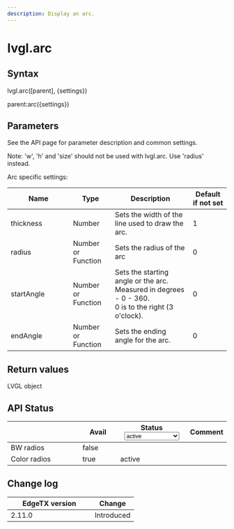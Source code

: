 ```yaml
---
description: Display an arc.
---
```


# lvgl.arc

## Syntax

lvgl.arc(\[parent], {settings})

parent:arc({settings})

## Parameters

See the API page for parameter description and common settings.

Note: 'w', 'h' and 'size' should not be used with lvgl.arc. Use 'radius' instead.

Arc specific settings:

<table><thead><tr><th width="127">Name</th><th>Type</th><th>Description</th><th>Default if not set</th></tr></thead><tbody><tr><td>thickness</td><td>Number</td><td>Sets the width of the line used to draw the arc.</td><td>1</td></tr><tr><td>radius</td><td>Number or Function</td><td>Sets the radius of the arc</td><td>0</td></tr><tr><td>startAngle</td><td>Number or Function</td><td>Sets the starting angle or the arc. Measured in degrees - 0 - 360.<br>0 is to the right (3 o'clock).</td><td>0</td></tr><tr><td>endAngle</td><td>Number or Function</td><td>Sets the ending angle for the arc.</td><td>0</td></tr></tbody></table>

## Return values

LVGL object

## API Status

<table><thead><tr><th width="153"></th><th width="72" data-type="checkbox">Avail</th><th width="145">Status<select><option value="93c8b010d44e45efaec5c0c14d3992ac" label="active" color="blue"></option><option value="7e7074d1164048e3b0b24a02b4300f6c" label="to be depreciated" color="blue"></option></select></th><th>Comment</th></tr></thead><tbody><tr><td>BW radios</td><td>false</td><td></td><td></td></tr><tr><td>Color radios</td><td>true</td><td><span data-option="93c8b010d44e45efaec5c0c14d3992ac">active</span></td><td></td></tr></tbody></table>

## Change log

<table><thead><tr><th width="177">EdgeTX version</th><th>Change</th></tr></thead><tbody><tr><td>2.11.0</td><td>Introduced</td></tr></tbody></table>
